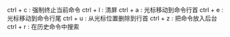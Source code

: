 ctrl + c : 强制终止当前命令
ctrl + l : 清屏
ctrl + a : 光标移动到命令行首
ctrl + e : 光标移动到命令行尾
ctrl + u : 从光标位置删除到行首
ctrl + z : 把命令放入后台
ctrl + r : 在历史命令中搜索
